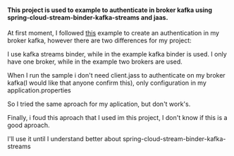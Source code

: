 #### This project is used to example to authenticate in broker kafka using spring-cloud-stream-binder-kafka-streams and jaas.

At first moment, I followed [this](https://github.com/JacsonF/spring-cloud-stream-samples/tree/main/multi-binder-samples/kafka-multi-binder-jaas) example to create an authentication in my broker kafka, however there are two differences for my project:

I use kafka streams binder, while in the example kafka binder is used.
I only have one broker, while in the example two brokers are used.

When I run the sample i don't need client.jass to authenticate on my broker kafka(I would like that anyone confirm this), only configuration
in my application.properties

So I tried the same aproach for my aplication, but don't work's.

Finally, i foud this aproach that I used im this project, I don't know if this is a good aproach.

I'll use it until I understand better about spring-cloud-stream-binder-kafka-streams
